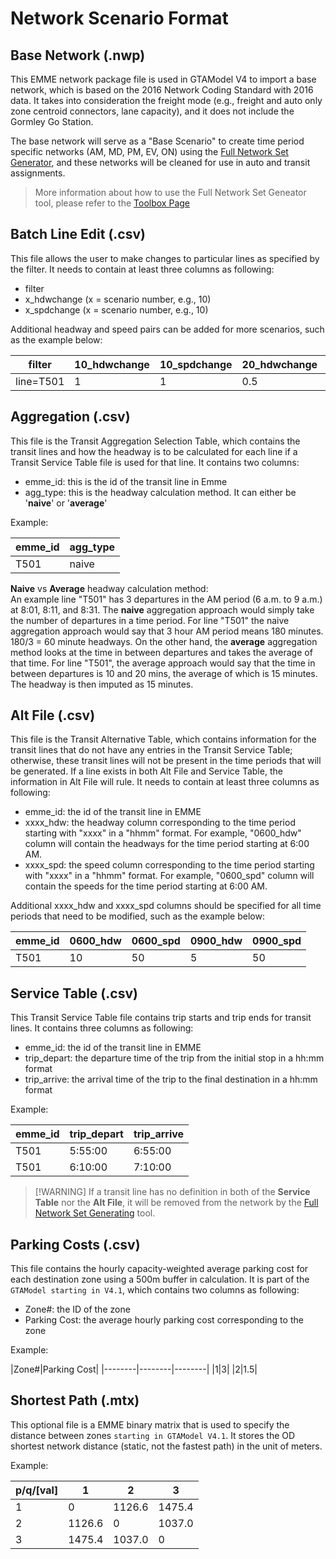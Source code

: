 # Network Scenario Format

## Base Network (.nwp)
This EMME network package file is used in GTAModel V4 to import a base network, which is based on the 2016 Network Coding Standard with 2016 data. It takes into consideration the freight mode (e.g., freight and auto only zone centroid connectors, lane capacity), and it does not include the Gormley Go Station.

The base network will serve as a "Base Scenario" to create time period specific networks (AM, MD, PM, EV, ON) using the [Full Network Set Generator](https://tmg.utoronto.ca/doc/1.6/gtamodel/model_design/full_network_generator.html), and these networks will be cleaned for use in auto and transit assignments.

> More information about how to use the Full Network Set Geneator tool, please refer to the [Toolbox Page](https://tmg.utoronto.ca/doc/1.6/tmgtoolbox/network_editing/FullNetworkSetGenerator.html)

## Batch Line Edit (.csv)
This file allows the user to make changes to particular lines as specified by the filter. It needs to contain at least three columns as following:
- filter
- x_hdwchange (x = scenario number, e.g., 10)
- x_spdchange (x = scenario number, e.g., 10)

Additional headway and speed pairs can be added for more scenarios, such as the example below:

|filter|10_hdwchange|10_spdchange|20_hdwchange|20_spdchange|
|--------|--------|--------|--------|--------|
|line=T501|1|1|0.5|1|


## Aggregation (.csv)
This file is the Transit Aggregation Selection Table, which contains the transit lines and how the headway is to be calculated for each line if a Transit Service Table file is used for that line. It contains two columns:
- emme_id: this is the id of the transit line in Emme
- agg_type: this is the headway calculation method. It can either be '**naive**' or '**average**'

Example:

|emme_id|agg_type|
|-------|--------|
|T501|naive|

**Naive** vs **Average** headway calculation method: <BR/>
An example line "T501" has 3 departures in the AM period (6 a.m. to 9 a.m.) at 8:01, 8:11, and 8:31. The **naive** aggregation approach would simply take the number of departures in a time period. For line "T501" the naive aggregation approach would say that 3 hour AM period means 180 minutes. 180/3 = 60 minute headways. On the other hand, the **average** aggregation method looks at the time in between departures and takes the average of that time. For line "T501", the average approach would say that the time in between departures is 10 and 20 mins, the average of which is 15 minutes. The headway is then imputed as 15 minutes.


## Alt File (.csv)
This file is the Transit Alternative Table, which contains information for the transit lines that do not have any entries in the Transit Service Table; otherwise, these transit lines will not be present in the time periods that will be generated. If a line exists in both Alt File and Service Table, the information in Alt File will rule. It needs to contain at least three columns as following:

- emme_id: the id of the transit line in EMME
- xxxx_hdw: the headway column corresponding to the time period starting with "xxxx" in a "hhmm" format. For example, "0600_hdw" column will contain the headways for the time period starting at 6:00 AM.
- xxxx_spd: the speed column corresponding to the time period starting with "xxxx" in a "hhmm" format. For example, "0600_spd" column will contain the speeds for the time period starting at 6:00 AM.

Additional xxxx_hdw and xxxx_spd columns should be specified for all time periods that need to be modified, such as the example below:

|emme_id|0600_hdw|0600_spd|0900_hdw|0900_spd|
|--------|--------|--------|--------|--------|
|T501|10|50|5|50|


## Service Table (.csv)
This Transit Service Table file contains trip starts and trip ends for transit lines. It contains three columns as following:

- emme_id: the id of the transit line in EMME
- trip_depart: the departure time of the trip from the initial stop in a hh:mm format
- trip_arrive: the arrival time of the trip to the final destination in a hh:mm format

Example:

|emme_id|trip_depart|trip_arrive|
|--------|--------|--------|
|T501|5:55:00|6:55:00|
|T501|6:10:00|7:10:00|

> [!WARNING] If a transit line has no definition in both of the **Service Table** nor the **Alt File**, it will be removed from the network by the [Full Network Set Generating](https://tmg.utoronto.ca/doc/1.6/gtamodel/model_design/full_network_generator.html) tool.

## Parking Costs (.csv)
This file contains the hourly capacity-weighted average parking cost for each destination zone using a 500m buffer in calculation. It is part of the `GTAModel starting in V4.1`, which contains two columns as following:

- Zone#: the ID of the zone 
- Parking Cost: the average hourly parking cost corresponding to the zone

Example:

|Zone#|Parking Cost|
|--------|--------|--------|
|1|3|
|2|1.5|


## Shortest Path (.mtx)
This optional file is a EMME binary matrix that is used to specify the distance between zones `starting in GTAModel V4.1`. It stores the OD shortest network distance (static, not the fastest path) in the unit of meters. 

Example:

|p/q/[val]|1|2|3|
|--------|--------|--------|--------|
|1|0|1126.6|1475.4|
|2|1126.6|0|1037.0|
|3|1475.4|1037.0|0|

